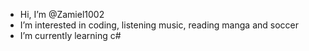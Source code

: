 - Hi, I’m @Zamiel1002
- I’m interested in coding, listening music, reading manga and soccer
- I’m currently learning c#


<!---
Zamiel1002/Zamiel1002 is a ✨ special ✨ repository because its `README.md` (this file) appears on your GitHub profile.
You can click the Preview link to take a look at your changes.
--->
